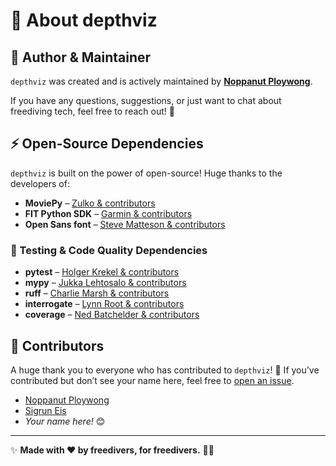
# 🌊 About depthviz

## 👤 Author & Maintainer
`depthviz` was created and is actively maintained by **[Noppanut Ploywong](https://github.com/noppanut15)**.  

If you have any questions, suggestions, or just want to chat about freediving tech, feel free to reach out! 🚀

## ⚡ Open-Source Dependencies  
`depthviz` is built on the power of open-source! Huge thanks to the developers of:  

- **MoviePy** – [Zulko & contributors](https://github.com/Zulko/moviepy/graphs/contributors)  
- **FIT Python SDK** – [Garmin & contributors](https://github.com/garmin/fit-python-sdk/graphs/contributors)  
- **Open Sans font** – [Steve Matteson & contributors](https://github.com/googlefonts/opensans/graphs/contributors)  

### 🧪 Testing & Code Quality Dependencies  
- **pytest** – [Holger Krekel & contributors](https://github.com/pytest-dev/pytest/blob/main/AUTHORS)  
- **mypy** – [Jukka Lehtosalo & contributors](https://github.com/python/mypy/blob/master/CREDITS)  
- **ruff** – [Charlie Marsh & contributors](https://github.com/astral-sh/ruff/graphs/contributors)  
- **interrogate** – [Lynn Root & contributors](https://github.com/econchick/interrogate/graphs/contributors)  
- **coverage** – [Ned Batchelder & contributors](https://github.com/nedbat/coveragepy/blob/master/CONTRIBUTORS.txt)  

## 🙌 Contributors  
A huge thank you to everyone who has contributed to `depthviz`! 💙 If you’ve contributed but don’t see your name here, feel free to [open an issue](https://github.com/noppanut15/depthviz/issues).
- [Noppanut Ploywong](https://github.com/noppanut15)  
- [Sigrun Eis](https://www.instagram.com/mesapholis/)  
- *Your name here!* 😊  

---

✨ **Made with ❤️ by freedivers, for freedivers.** 🌊🤿

